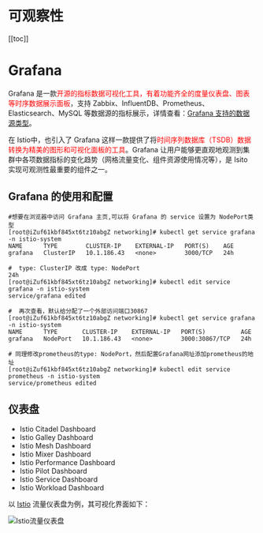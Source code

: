 # 可观察性

[[toc]]

# Grafana

Grafana 是一款<font color='red'>开源的指标数据可视化工具，有着功能齐全的度量仪表盘、图表等时序数据展示面板</font>，支持 Zabbix、InfluentDB、Prometheus、Elasticsearch、MySQL 等数据源的指标展示，详情查看：[Grafana 支持的数据源类型](https://grafana.com/docs/grafana/latest/features/datasources/#supported-data-sources/)。

在 Istio中，也引入了 Grafana 这样一款提供了将<font color='red'>时间序列数据库（TSDB）数据转换为精美的图形和可视化面板的工具</font>。Grafana 让用户能够更直观地观测到集群中各项数据指标的变化趋势（网格流量变化、组件资源使用情况等），是 Isito 实现可观测性最重要的组件之一。

## Grafana 的使用和配置

```
#想要在浏览器中访问 Grafana 主页,可以将 Grafana 的 service 设置为 NodePort类型
[root@iZuf61kbf845xt6tz10abgZ networking]# kubectl get service grafana -n istio-system
NAME      TYPE        CLUSTER-IP    EXTERNAL-IP   PORT(S)    AGE
grafana   ClusterIP   10.1.186.43   <none>        3000/TCP   24h

#  type: ClusterIP 改成 type: NodePort                                         24h
[root@iZuf61kbf845xt6tz10abgZ networking]# kubectl edit service grafana -n istio-system
service/grafana edited

#  再次查看，默认给分配了一个外部访问端口30867
[root@iZuf61kbf845xt6tz10abgZ networking]# kubectl get service grafana -n istio-system
NAME      TYPE       CLUSTER-IP    EXTERNAL-IP   PORT(S)          AGE
grafana   NodePort   10.1.186.43   <none>        3000:30867/TCP   24h

# 同理修改prometheus的type: NodePort，然后配置Grafana网址添加prometheus的地址
[root@iZuf61kbf845xt6tz10abgZ networking]# kubectl edit service prometheus -n istio-system
service/prometheus edited
```

## 仪表盘

- Istio Citadel Dashboard
- Istio Galley Dashboard
- Istio Mesh Dashboard
- Istio Mixer Dashboard
- Istio Performance Dashboard
- Istio Pilot Dashboard
- Istio Service Dashboard
- Istio Workload Dashboard

以 [Istio](https://www.servicemesher.com/istio-handbook/GLOSSARY.html#istio) 流量仪表盘为例，其可视化界面如下：

![Istio流量仪表盘](/_images/devops/istio/Istio流量仪表盘.png)
